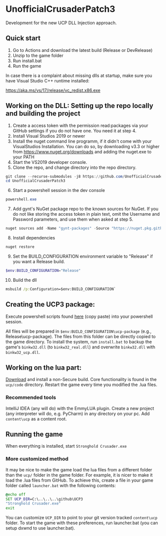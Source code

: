 # UnofficialCrusaderPatch3
Development for the new UCP DLL Injection approach.

## Quick start
1. Go to Actions and download the latest build (Release or DevRelease)
2. Unzip to the game folder
3. Run install.bat
4. Run the game

In case there is a complaint about missing dlls at startup, make sure you have Visual Studio C++ runtime installed: 

https://aka.ms/vs/17/release/vc_redist.x86.exe

## Working on the DLL: Setting up the repo locally and building the project
1. Create a access token with the permission read:packages via your GitHub settings if you do not have one. You need it at step 4.
1. Install Visual Studios 2019 or newer
1. Install the nuget command line programm, if it didn't come with your VisualStudios Installation. You can do so, by downloading v3.3 or higher from https://www.nuget.org/downloads and adding the nuget.exe to your PATH
1. Start the VS2019 developer console.
1. Clone the repo, and change directory into the repo directory.
  ```powershell
  git clone --recurse-submodules -j8 https://github.com/UnofficialCrusaderPatch/UnofficialCrusaderPatch3
  cd UnofficialCrusaderPatch3
  ```
6. Start a powershell session in the dev console
  ```powershell
  powershell.exe
  ```
7. Add gynt's NuGet package repo to the known sources for NuGet. If you do not like storing the access token in plain text, omit the Username and Password parameters, and use them when asked at step 5.
  ```powershell
  nuget sources add -Name "gynt-packages" -Source "https://nuget.pkg.github.com/gynt/index.json" -StorePasswordInClearText -Username git -Password "%YOUR_ACCESS_TOKEN%"
  ```
8. Install dependencies
  ```powershell
  nuget restore
  ```
9. Set the BUILD_CONFIGURATION environment variable to "Release" if you want a Release build.
  ```powershell
  $env:BUILD_CONFIGURATION="Release"
  ```
10. Build the dll
  ```cmd
  msbuild /p:Configuration=$env:BUILD_CONFIGURATION`
  ```
## Creating the UCP3 package:
Execute powershell scripts found [here](https://github.com/UnofficialCrusaderPatch/UnofficialCrusaderPatch3/blob/main/.github/workflows/msbuild.yml) (copy paste) into your powershell session. 

All files will be prepared in `$env:BUILD_CONFIGURATION\ucp-package` (e.g., Release\ucp-package). The files from this folder can be directly copied to the game directory.
To install the system, run `install.bat` to backup the game's `binkw32.dll` (to `binkw32_real.dll`) and overwrite `binkw32.dll` with `binkw32_ucp.dll`.

## Working on the lua part:
[Download](https://github.com/UnofficialCrusaderPatch/UnofficialCrusaderPatch3/actions) and install a non-Secure build. Core functionality is found in the `ucp/code` directory. Restart the game every time you modified the .lua files.

### Recommended tools
IntelliJ IDEA (any will do) with the EmmyLUA plugin.
Create a new project (any interpreter will do, e.g. PyCharm) in any directory on your pc.
Add `content\ucp` as a content root.

## Running the game
When everything is installed, start `Stronghold Crusader.exe`

### More customized method
It may be nice to make the game load the lua files from a different folder than the `ucp/` folder in the game folder.
For example, it is nicer to make it load the .lua files from GitHub. To achieve this, create a file in your game folder called `launcher.bat` with the following contents:
```cmd
@echo off
SET UCP_DIR=C:\..\..\..\github\UCP3
"Stronghold Crusader.exe"
exit
```
You can customize `UCP_DIR` to point to your git version tracked `content\ucp` folder.
To start the game with these preferences, run launcher.bat (you can setup dxwnd to use launcher.bat).


